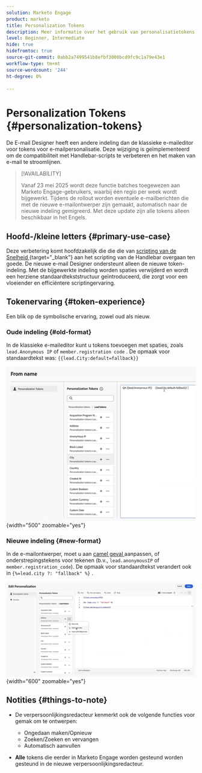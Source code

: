 ```yaml
---
solution: Marketo Engage
product: marketo
title: Personalization Tokens
description: Meer informatie over het gebruik van personalisatietokens in de nieuwe Marketo Engage Email Designer
level: Beginner, Intermediate
hide: true
hidefromtoc: true
source-git-commit: 0abb2a7499541b8efbf3000bcd9fc9c1a79e43e1
workflow-type: tm+mt
source-wordcount: '244'
ht-degree: 0%

---
```


# Personalization Tokens {#personalization-tokens}

De E-mail Designer heeft een andere indeling dan de klassieke e-maileditor voor tokens voor e-mailpersonalisatie. Deze wijziging is geïmplementeerd om de compatibiliteit met Handlebar-scripts te verbeteren en het maken van e-mail te stroomlijnen.

>[!AVAILABILITY]
>
>Vanaf 23 mei 2025 wordt deze functie batches toegewezen aan Marketo Engage-gebruikers, waarbij één regio per week wordt bijgewerkt. Tijdens de rollout worden eventuele e-mailberichten die met de nieuwe e-mailontwerper zijn gemaakt, automatisch naar de nieuwe indeling gemigreerd. Met deze update zijn alle tokens alleen beschikbaar in het Engels.

## Hoofd-/kleine letters {#primary-use-case}

Deze verbetering komt hoofdzakelijk die die die van [ scripting van de Snelheid ](https://experienceleague.adobe.com/en/docs/marketo-developer/marketo/email-scripting){target="_blank"} aan het scripting van de Handlebar overgaan ten goede. De nieuwe e-mail Designer ondersteunt alleen de nieuwe token-indeling. Met de bijgewerkte indeling worden spaties verwijderd en wordt een herziene standaardtekststructuur geïntroduceerd, die zorgt voor een vloeiender en efficiëntere scriptingervaring.

## Tokenervaring {#token-experience}

Een blik op de symbolische ervaring, zowel oud als nieuw.

### Oude indeling {#old-format}

In de klassieke e-maileditor kunt u tokens toevoegen met spaties, zoals `lead.Anonymous IP` of `member.registration code` . De opmaak voor standaardtekst was: `{{lead.City:default=fallback}}`

![](assets/personalization-tokens-1.png){width="500" zoomable="yes"}

### Nieuwe indeling {#new-format}

In de e-mailontwerper, moet u aan [ camel geval ](https://developer.mozilla.org/en-US/docs/Glossary/Camel_case) aanpassen, of onderstrepingstekens voor tekenen (b.v., `lead.anonymousIP` of `member.registration_code`). De opmaak voor standaardtekst verandert ook in `{%=lead.city ?: "fallback" %}` .

![](assets/personalization-tokens-2.png){width="600" zoomable="yes"}

## Notities {#things-to-note}

* De verpersoonlijkingsredacteur kenmerkt ook de volgende functies voor gemak om te ontwerpen:

   * Ongedaan maken/Opnieuw
   * Zoeken/Zoeken en vervangen
   * Automatisch aanvullen

* **Alle** tokens die eerder in Marketo Engage worden gesteund worden gesteund in de nieuwe verpersoonlijkingsredacteur.
